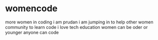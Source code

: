 # womencode
more women in coding
i am prudan
i am jumping in to help other women community to learn code
i love tech education
women can be oder or younger anyone can code
